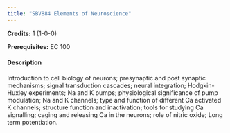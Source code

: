 ```yaml
---
title: "SBV884 Elements of Neuroscience"
---
```

**Credits:** 1 (1-0-0)

**Prerequisites:** EC 100

#### Description
Introduction to cell biology of neurons; presynaptic and post synaptic mechanisms; signal transduction cascades; neural integration; Hodgkin-Huxley experiments; Na and K pumps; physiological significance of pump modulation; Na and K channels; type and function of different Ca activated K channels; structure function and inactivation; tools for studying Ca signalling; caging and releasing Ca in the neurons; role of nitric oxide; Long term potentiation.